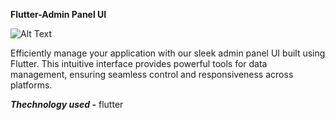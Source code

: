 **Flutter-Admin Panel UI**

![Alt Text](https://github.com/DULAJBHAGYA/Flutter-AdminPannelUI/blob/main/Screenshot%20(62).png)

Efficiently manage your application with our sleek admin panel UI built using Flutter. This intuitive interface provides powerful tools for data management, ensuring seamless control and responsiveness across platforms.

**_Thechnology used -_** flutter

